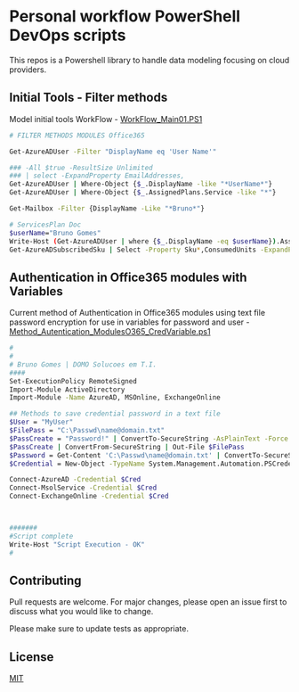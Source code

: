 # Personal workflow PowerShell DevOps scripts

This repos is a Powershell library to handle data modeling focusing on cloud providers.

## Initial Tools - Filter methods
Model initial tools WorkFlow - [WorkFlow_Main01.PS1](https://github.com/lorthe/PowerShell/blob/61b1070bddde2238075b0d550ecde1a382b2fcd3/WorkFlow_Main01.PS1)



```bash
# FILTER METHODS MODULES Office365

Get-AzureADUser -Filter "DisplayName eq 'User Name'"

### -All $true -ResultSize Unlimited
### | select -ExpandProperty EmailAddresses,
Get-AzureADUser | Where-Object {$_.DisplayName -like "*UserName*"}
Get-AzureADUser | Where-Object {$_.AssignedPlans.Service -like "*"}

Get-Mailbox -Filter {DisplayName -Like "*Bruno*"}

# ServicesPlan Doc
$userName="Bruno Gomes"
Write-Host (Get-AzureADUser | where {$_.DisplayName -eq $userName}).AssignedPlans
Get-AzureADSubscribedSku | Select -Property Sku*,ConsumedUnits -ExpandProperty PrepaidUnits
```
## Authentication in Office365 modules with Variables

Current method of Authentication in Office365 modules using text file password encryption for use in variables for password and user - [Method_Autentication_ModulesO365_CredVariable.ps1](https://github.com/lorthe/PowerShell/blob/61b1070bddde2238075b0d550ecde1a382b2fcd3/Method_Autentication_ModulesO365_CredVariable.ps1)


```bash
# 
# 
# Bruno Gomes | DOMO Solucoes em T.I.
####
Set-ExecutionPolicy RemoteSigned
Import-Module ActiveDirectory
Import-Module -Name AzureAD, MSOnline, ExchangeOnline

## Methods to save credential password in a text file
$User = "MyUser"
$FilePass = "C:\Passwd\name@domain.txt"
$PassCreate = "Password!" | ConvertTo-SecureString -AsPlainText -Force
$PassCreate | ConvertFrom-SecureString | Out-File $FilePass
$Password = Get-Content 'C:\Passwd\name@domain.txt' | ConvertTo-SecureString
$Credential = New-Object -TypeName System.Management.Automation.PSCredential -ArgumentList $User, $Password

Connect-AzureAD -Credential $Cred
Connect-MsolService -Credential $Cred
Connect-ExchangeOnline -Credential $Cred



#######
#Script complete
Write-Host "Script Execution - OK"
#

```

## Contributing
Pull requests are welcome. For major changes, please open an issue first to discuss what you would like to change.

Please make sure to update tests as appropriate.

## License
[MIT](https://choosealicense.com/licenses/mit/)
